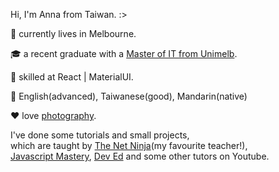 Hi, I'm Anna from Taiwan. :>

:round_pushpin: currently lives in Melbourne.

🎓 a recent graduate with a [Master of IT from Unimelb](/Document.pdf). 

:ninja: skilled at React | MaterialUI. 

👩 English(advanced), Taiwanese(good), Mandarin(native)

:heart: love [photography](https://lightroom.app.link/FtABlusKbsb). 

I've done some tutorials and small projects,   
which are taught by [The Net Ninja](https://www.youtube.com/c/TheNetNinja)(my favourite teacher!),  
[Javascript Mastery](https://www.youtube.com/c/JavaScriptMastery), [Dev Ed](https://www.youtube.com/c/DevEd) and some other tutors on Youtube.
